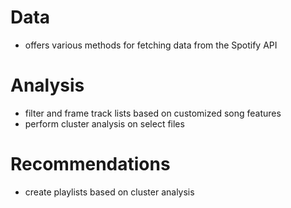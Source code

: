 # Data
- offers various methods for fetching data from the Spotify API
# Analysis
- filter and frame track lists based on customized song features
- perform cluster analysis on select files
# Recommendations
- create playlists based on cluster analysis
